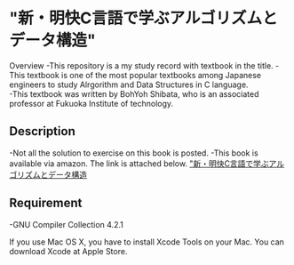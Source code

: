 "新・明快C言語で学ぶアルゴリズムとデータ構造"
====

Overview
-This repository is a my study record with textbook in the title.
-This textbook is one of the most popular textbooks among Japanese engineers to study Alrgorithm and Data Structures in C language.  
-This textbook was written by BohYoh Shibata, who is an associated professor at Fukuoka Institute of technology.

## Description
-Not all the solution to exercise on this book is posted. 
-This book is available via amazon. The link is attached below. 
["新・明快C言語で学ぶアルゴリズムとデータ構造](https://www.amazon.co.jp/%E6%96%B0%E3%83%BB%E6%98%8E%E8%A7%A3C%E8%A8%80%E8%AA%9E%E3%81%A7%E5%AD%A6%E3%81%B6%E3%82%A2%E3%83%AB%E3%82%B4%E3%83%AA%E3%82%BA%E3%83%A0%E3%81%A8%E3%83%87%E3%83%BC%E3%82%BF%E6%A7%8B%E9%80%A0-%E6%98%8E%E8%A7%A3%E3%82%B7%E3%83%AA%E3%83%BC%E3%82%BA-%E6%9F%B4%E7%94%B0-%E6%9C%9B%E6%B4%8B/dp/4797390522/ref=asc_df_4797390522/?tag=jpgo-22&linkCode=df0&hvadid=295678107984&hvpos=1o1&hvnetw=g&hvrand=12335548175110816169&hvpone=&hvptwo=&hvqmt=&hvdev=c&hvdvcmdl=&hvlocint=&hvlocphy=1009717&hvtargid=pla-527228548501&psc=1)


## Requirement
-GNU Compiler Collection 4.2.1

If you use Mac OS X, you have to install Xcode Tools on your Mac. You can download Xcode at Apple Store.
## 





